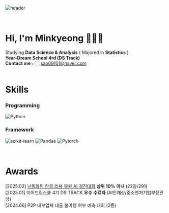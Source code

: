 ![header](https://capsule-render.vercel.app/api?type=venom&height=200&color=ff99cc&text=ZZOMING%20CODE&reversal=false&animation=fadeIn&textBg=false&fontColor=)

<br> 
  

# Hi, I'm Minkyeong 🙋🏻‍♀️
Studying **Data Science & Analysis** ( Majored in **Statistics** )</br>
**Year-Dream School 4rd (DS Track)**</br>
**Contact me** 👉🏻 sao09101@naver.com</br> 
</br>

# Skills  
### Programming   
![Python](https://img.shields.io/badge/Python-3776AB?style=for-the-badge&logo=python&logoColor=white)  

### Framework   
![scikit-learn](https://img.shields.io/badge/scikit-learn-F7931E?style=for-the-badge&logo=Scikit-learn&logoColor=white)
![Pandas](https://img.shields.io/badge/pandas-150458?style=for-the-badge&logo=pandas&logoColor=white)
![Pytorch](https://img.shields.io/badge/Pytorch-EE4C2C?style=for-the-badge&logo=Pytorch&logoColor=white)


</br>

# Awards

[2025.02] [난독화된 한글 리뷰 복원 AI 경진대회](https://dacon.io/competitions/official/236446/overview/description) **상위 10% 이내** (22등/291)</br>
[2025.01] 이어드림스쿨 4기 DS TRACK **우수 수료자** (AI인재상/중소벤처기업부장관상)</br>
[2024.06] P2P 대부업체 대출 불이행 여부 예측 대회 (2등)</br>
